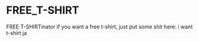 # FREE_T-SHIRT
FREE T-SHIRTinator
if you want a free t-shirt, just put some shit here:
i want t-shirt
ja
